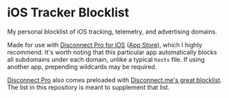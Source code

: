 # iOS Tracker Blocklist

My personal blocklist of iOS tracking, telemetry, and advertising domains.

Made for use with [Disconnect Pro for iOS](https://disconnect.me/) ([App Store](https://itunes.apple.com/us/app/disconnect-privacy-pro-entire/id1057771839?ls=1&mt=8)), which I highly recommend. It's worth noting that this particular app automatically blocks all subdomains under each domain, unlike a typical `hosts` file. If using another app, prepending wildcards may be required.

[Disconnect Pro](https://itunes.apple.com/us/app/disconnect-privacy-pro-entire/id1057771839?ls=1&mt=8) also comes preloaded with [Disconnect.me's great blocklist](https://github.com/disconnectme/disconnect-tracking-protection). The list in this repository is meant to supplement that list.